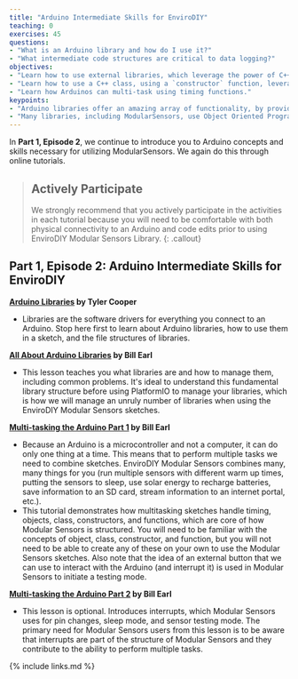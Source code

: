 ```yaml
---
title: "Arduino Intermediate Skills for EnviroDIY"
teaching: 0
exercises: 45
questions:
- "What is an Arduino library and how do I use it?"
- "What intermediate code structures are critical to data logging?"
objectives:
- "Learn how to use external libraries, which leverage the power of C++."
- "Learn how to use a C++ class, using a `constructor` function, leveraging Object Oriented Programming."
- "Learn how Arduinos can multi-task using timing functions."
keypoints:
- "Arduino libraries offer an amazing array of functionality, by providing higher-level functions."
- "Many libraries, including ModularSensors, use Object Oriented Programming, in which a class of objects is defined. A special type of function called a `constructor` creates an object of that class."
---
```


In **Part 1, Episode 2**, we continue to introduce you to Arduino concepts and skills necessary for utilizing ModularSensors. We again do this through online tutorials.

> ## Actively Participate
> We strongly recommend that you actively participate in the activities in each tutorial because you will need to be comfortable with both physical connectivity to an Arduino and code edits prior to using EnviroDIY Modular Sensors Library.
{: .callout}


## Part 1, Episode 2: Arduino Intermediate Skills for EnviroDIY

**[Arduino Libraries](https://learn.adafruit.com/arduino-tips-tricks-and-techniques/arduino-libraries) by Tyler Cooper**
- Libraries are the software drivers for everything you connect to an Arduino. Stop here first to learn about Arduino libraries, how to use them in a sketch, and the file structures of libraries.

**[All About Arduino Libraries](https://learn.adafruit.com/adafruit-all-about-arduino-libraries-install-use) by Bill Earl**

- This lesson teaches you what libraries are and how to manage them, including common problems. It's ideal to understand this fundamental library structure before using PlatformIO to manage your libraries, which is how we will manage an unruly number of libraries when using the EnviroDIY Modular Sensors sketches.

**[Multi-tasking the Arduino Part 1](https://learn.adafruit.com/multi-tasking-the-arduino-part-1) by Bill Earl**
- Because an Arduino is a microcontroller and not a computer, it can do only one thing at a time. This means that to perform multiple tasks we need to combine sketches. EnviroDIY Modular Sensors combines many, many things for you (run multiple sensors with different warm up times, putting the sensors to sleep, use solar energy to recharge batteries, save information to an SD card, stream information to an internet portal, etc.).
- This tutorial demonstrates how multitasking sketches handle timing, objects, class, constructors, and functions, which are core of how Modular Sensors is structured. You will need to be familiar with the concepts of object, class, constructor, and function, but you will not need to be able to create any of these on your own to use the Modular Sensors sketches. Also note that the idea of an external button that we can use to interact with the Arduino (and interrupt it) is used in Modular Sensors to initiate a testing mode.

**[Multi-tasking the Arduino Part 2](https://learn.adafruit.com/multi-tasking-the-arduino-part-2) by Bill Earl**
- This lesson is optional. Introduces interrupts, which Modular Sensors uses for pin changes, sleep mode, and sensor testing mode. The primary need for Modular Sensors users from this lesson is to be aware that interrupts are part of the structure of Modular Sensors and they contribute to the ability to perform multiple tasks.


{% include links.md %}
